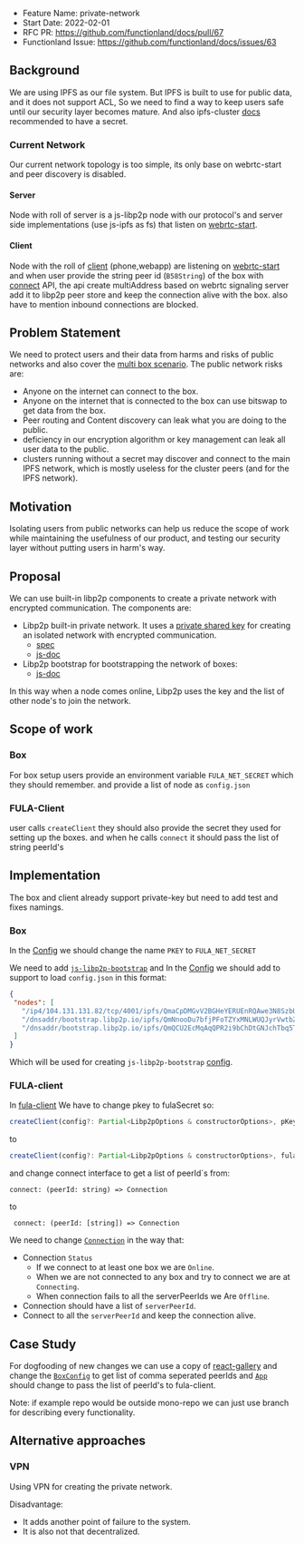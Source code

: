 - Feature Name: private-network
- Start Date: 2022-02-01
- RFC PR: https://github.com/functionland/docs/pull/67
- Functionland Issue: https://github.com/functionland/docs/issues/63

## Background
We are using IPFS as our file system. But IPFS is built to use for public data, and it does not support ACL,
So we need to find a way to keep users safe until our security layer becomes mature. And also ipfs-cluster [docs](https://cluster.ipfs.io/documentation/guides/security/#ports-overview) recommended to have a secret.

### Current Network
Our current network topology is too simple, its only base on webrtc-start and peer discovery is disabled.
#### Server
Node with roll of server is a js-libp2p node with our protocol's and server side implementations (use js-ipfs as fs) that listen on [webrtc-start](https://github.com/functionland/fula/blob/main/libraries/fula-client/src/config.ts).

#### Client
Node with the roll of [client](https://github.com/functionland/fula/tree/main/libraries/fula-client) (phone,webapp) are listening on [webrtc-start](https://github.com/functionland/fula/blob/main/libraries/fula-client/src/config.ts) and when user provide the string peer id (`B58String`) of the box with [connect](https://docs.fx.land/api/client-instance#connect-to-box) API, the api create multiAddress based on webrtc signaling server add it to libp2p peer store and keep the connection alive with the box.
also have to mention inbound connections are blocked.


## Problem Statement
We need to protect users and their data from harms and risks of public networks and also cover the [multi box scenario](https://github.com/functionland/docs/issues/58).
The public network risks are:
- Anyone on the internet can connect to the box.
- Anyone on the internet that is connected to the box can use bitswap to get data from the box.
- Peer routing and Content discovery can leak what you are doing to the public.
- deficiency in our encryption algorithm or key management can leak all user data to the public.
- clusters running without a secret may discover and connect to the main IPFS network, which is mostly useless for the cluster peers (and for the IPFS network).

## Motivation
Isolating users from public networks can help us reduce the scope of work while maintaining the usefulness of our product, and testing our security layer without putting users in harm's way.

## Proposal
We can use built-in libp2p components to create a private network with encrypted communication.
The components are:
- Libp2p built-in private network. It uses a [private shared key](https://github.com/libp2p/js-libp2p/tree/master/src/pnet#private-shared-keys) for creating an isolated network with encrypted communication.
  - [spec](https://github.com/libp2p/specs/blob/master/pnet/Private-Networks-PSK-V1.md)
  - [js-doc](https://github.com/libp2p/js-libp2p/tree/master/src/pnet)
- Libp2p bootstrap for bootstrapping the network of boxes:
  - [js-doc](https://github.com/libp2p/js-libp2p-bootstrap)

In this way when a node comes online, Libp2p uses the key and the list of other node's to join the network.

## Scope of work
### Box
For box setup users provide an environment variable `FULA_NET_SECRET` which they should remember. and provide a list of node as `config.json`

### FULA-Client
user calls `createClient` they should also provide the secret they used for setting up the boxes. and when he calls `connect` it should pass the list of string peerId's


## Implementation
The box and client already support private-key but need to add test and fixes namings.
### Box
In the [Config](https://github.com/functionland/fula/blob/main/apps/box/src/config.ts) we should change the name `PKEY` to `FULA_NET_SECRET`

We need to add [`js-libp2p-bootstrap`](https://github.com/libp2p/js-libp2p-bootstrap)  and
In the [Config](https://github.com/functionland/fula/blob/main/apps/box/src/config.ts) we should add to support to load `config.json` in this format:

```json
{
 "nodes": [
   "/ip4/104.131.131.82/tcp/4001/ipfs/QmaCpDMGvV2BGHeYERUEnRQAwe3N8SzbUtfsmvsqQLuvuJ",
   "/dnsaddr/bootstrap.libp2p.io/ipfs/QmNnooDu7bfjPFoTZYxMNLWUQJyrVwtbZg5gBMjTezGAJN",
   "/dnsaddr/bootstrap.libp2p.io/ipfs/QmQCU2EcMqAqQPR2i9bChDtGNJchTbq5TbXJJ16u19uLTa"
 ]
}
```
Which will be used for creating `js-libp2p-bootstrap` [config](https://github.com/libp2p/js-libp2p-bootstrap).


### FULA-client
In [fula-client](https://github.com/functionland/fula/blob/main/libraries/fula-client/src/index.ts) We have to change pkey to fulaSecret so:
```ts
createClient(config?: Partial<Libp2pOptions & constructorOptions>, pKey = undefined): Promise<Fula>
```
to
```ts
createClient(config?: Partial<Libp2pOptions & constructorOptions>, fulaSecret = undefined): Promise<Fula>
```
and change connect interface to get a list of peerId`s from:
```
connect: (peerId: string) => Connection
```
to
```
 connect: (peerId: [string]) => Connection
```

We need to change [`Connection`](https://github.com/functionland/fula/blob/main/libraries/fula-client/src/connection.ts) in the way that:
- Connection `Status`
  - If we connect to at least one box we are `Online`.
  - When we are not connected to any box and try to connect we are at `Connecting`.
  - When connection fails to all the serverPeerIds we Are `Offline`.
- Connection should have a list of `serverPeerId`.
- Connect to all the `serverPeerId` and keep the connection alive.



## Case Study
For dogfooding of new changes we can use a copy of [react-gallery](https://github.com/functionland/fula/tree/main/examples/react-gallery) and change
the [`BoxConfig`](https://github.com/functionland/fula/blob/main/examples/react-gallery/src/components/BoxConfig.jsx)
to get list of comma seperated peerIds and [`App`](https://github.com/functionland/fula/blob/main/examples/react-gallery/src/App.js) should change to pass the list of peerId's to fula-client.

Note: if example repo would be outside mono-repo we can just use branch for describing every functionality.


## Alternative approaches
### VPN
Using VPN for creating the private network.

Disadvantage:
- It adds another point of failure to the system.
- It is also not that decentralized.






